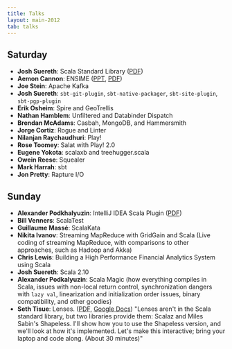 ```yaml
---
title: Talks
layout: main-2012
tab: talks
---
```


## Saturday

* **Josh Suereth**: Scala Standard Library ([PDF](presentations/coding-in-style.pdf))
* **Aemon Cannon**: ENSIME 
  ([PPT](presentations/ensime.pptx), [PDF](presentations/ensime.pdf))
* **Joe Stein**: Apache Kafka
* **Josh Suereth**: `sbt-git-plugin`, `sbt-native-packager`, `sbt-site-plugin`,
  `sbt-pgp-plugin`
* **Erik Osheim**: Spire and GeoTrellis
* **Nathan Hamblem**: Unfiltered and Databinder Dispatch
* **Brendan McAdams**: Casbah, MongoDB, and Hammersmith
* **Jorge Cortiz**: Rogue and Linter
* **Nilanjan Raychaudhuri**: Play!
* **Rose Toomey**: Salat with Play! 2.0
* **Eugene Yokota**: scalaxb and treehugger.scala
* **Owein Reese**: Squealer
* **Mark Harrah**: sbt
* **Jon Pretty**: Rapture I/O

## Sunday

* **Alexander Podkhalyuzin**: IntelliJ IDEA Scala Plugin
  ([PDF](presentations/scala-magic.pdf))
* **Bill Venners**: ScalaTest
* **Guillaume Massé**: ScalaKata
* **Nikita Ivanov**: Streaming MapReduce with GridGain and Scala (Live
  coding of streaming MapReduce, with comparisons to other approaches, such as
  Hadoop and Akka)
* **Chris Lewis**: Building a High Performance Financial Analytics System 
  using Scala
* **Josh Suereth**: Scala 2.10
* **Alexander Podkalyuzin**: Scala Magic (how everything compiles in Scala,
  issues with non-local return control, synchronization dangers with 
  `lazy val`, linearization and initialization order issues, binary 
  compatibility, and other goodies)
* **Seth Tisue**: Lenses.
  ([PDF](presentations/lenses.pdf), [Google Docs](https://docs.google.com/presentation/d/1jpo-glo9DU5SA57gBslLm2wFR-8kQJtEnoDT-WSsYgY/edit#slide=id.p))
 "Lenses aren't in the Scala standard library, but two libraries provide
 them: Scalaz and Miles Sabin's Shapeless.  I'll show how you to use the
 Shapeless version, and we'll look at how it's implemented.  Let's make
 this interactive; bring your laptop and code along. (About 30 minutes)"
